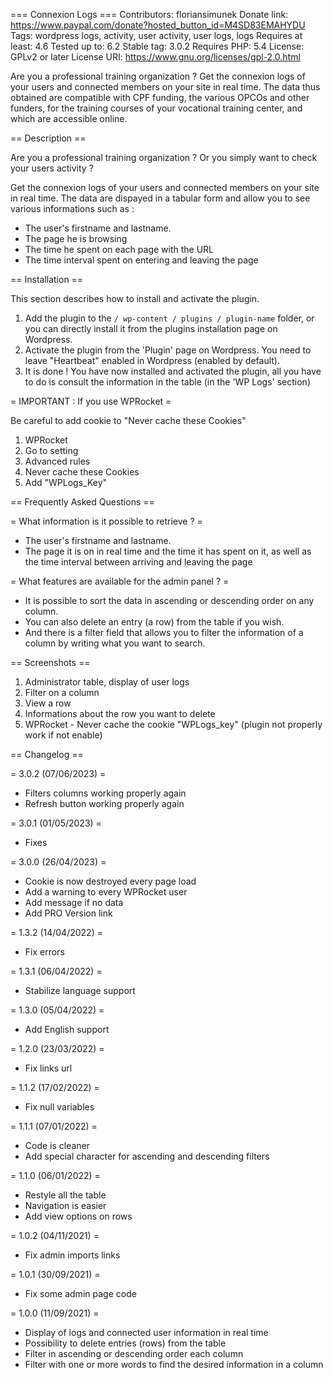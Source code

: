 === Connexion Logs ===
Contributors: floriansimunek
Donate link: https://www.paypal.com/donate?hosted_button_id=M4SD83EMAHYDU
Tags: wordpress logs, activity, user activity, user logs, logs
Requires at least: 4.6
Tested up to: 6.2
Stable tag: 3.0.2
Requires PHP: 5.4
License: GPLv2 or later
License URI: https://www.gnu.org/licenses/gpl-2.0.html

Are you a professional training organization ? Get the connexion logs of your users and connected members on your site in real time. The data thus obtained are compatible with CPF funding, the various OPCOs and other funders, for the training courses of your vocational training center, and which are accessible online.

== Description ==

Are you a professional training organization ? Or you simply want to check your users activity ?

Get the connexion logs of your users and connected members on your site in real time. The data are dispayed in a tabular form and allow you to see various informations such as :

-   The user's firstname and lastname.
-   The page he is browsing
-   The time he spent on each page with the URL
-   The time interval spent on entering and leaving the page

== Installation ==

This section describes how to install and activate the plugin.

1. Add the plugin to the `/ wp-content / plugins / plugin-name` folder, or you can directly install it from the plugins installation page on Wordpress.
1. Activate the plugin from the 'Plugin' page on Wordpress. You need to leave "Heartbeat" enabled in Wordpress (enabled by default).
1. It is done ! You have now installed and activated the plugin, all you have to do is consult the information in the table (in the 'WP Logs' section)

= IMPORTANT : If you use WPRocket =

Be careful to add cookie to "Never cache these Cookies"

1. WPRocket
1. Go to setting
1. Advanced rules
1. Never cache these Cookies
1. Add "WPLogs_Key"

== Frequently Asked Questions ==

= What information is it possible to retrieve ? =

-   The user's firstname and lastname.
-   The page it is on in real time and the time it has spent on it, as well as the time interval between arriving and leaving the page

= What features are available for the admin panel ? =

-   It is possible to sort the data in ascending or descending order on any column.
-   You can also delete an entry (a row) from the table if you wish.
-   And there is a filter field that allows you to filter the information of a column by writing what you want to search.

== Screenshots ==

1. Administrator table, display of user logs
2. Filter on a column
3. View a row
4. Informations about the row you want to delete
5. WPRocket - Never cache the cookie "WPLogs_key" (plugin not properly work if not enable)

== Changelog ==

= 3.0.2 (07/06/2023) =

-   Filters columns working properly again
-   Refresh button working properly again

= 3.0.1 (01/05/2023) =

-   Fixes

= 3.0.0 (26/04/2023) =

-   Cookie is now destroyed every page load
-   Add a warning to every WPRocket user
-   Add message if no data
-   Add PRO Version link

= 1.3.2 (14/04/2022) =

-   Fix errors

= 1.3.1 (06/04/2022) =

-   Stabilize language support

= 1.3.0 (05/04/2022) =

-   Add English support

= 1.2.0 (23/03/2022) =

-   Fix links url

= 1.1.2 (17/02/2022) =

-   Fix null variables

= 1.1.1 (07/01/2022) =

-   Code is cleaner
-   Add special character for ascending and descending filters

= 1.1.0 (06/01/2022) =

-   Restyle all the table
-   Navigation is easier
-   Add view options on rows

= 1.0.2 (04/11/2021) =

-   Fix admin imports links

= 1.0.1 (30/09/2021) =

-   Fix some admin page code

= 1.0.0 (11/09/2021) =

-   Display of logs and connected user information in real time
-   Possibility to delete entries (rows) from the table
-   Filter in ascending or descending order each column
-   Filter with one or more words to find the desired information in a column
